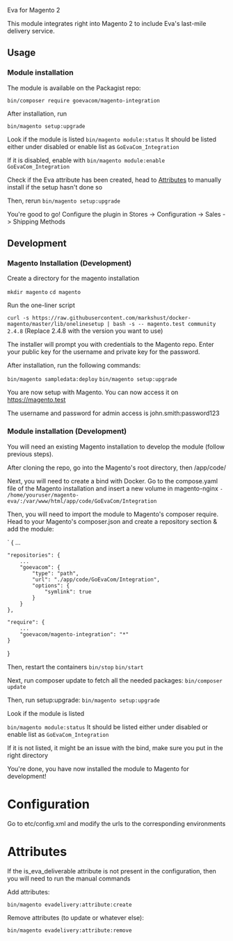 Eva for Magento 2

This module integrates right into Magento 2 to include Eva's last-mile delivery service.

## Usage

### Module installation

The module is available on the Packagist repo:

`bin/composer require goevacom/magento-integration`

After installation, run

`bin/magento setup:upgrade`

Look if the module is listed
`bin/magento module:status`
It should be listed either under disabled or enable list as
`GoEvaCom_Integration`

If it is disabled, enable with
`bin/magento module:enable GoEvaCom_Integration`

Check if the Eva attribute has been created, head to [Attributes](#Attributes) to manually install if the setup hasn't done so

Then, rerun
`bin/magento setup:upgrade`

You're good to go! Configure the plugin in Stores -> Configuration -> Sales -> Shipping Methods

## Development

### Magento Installation (Development)

Create a directory for the magento installation

`mkdir magento`
`cd magento`

Run the one-liner script

`curl -s https://raw.githubusercontent.com/markshust/docker-magento/master/lib/onelinesetup | bash -s -- magento.test community 2.4.8`
(Replace 2.4.8 with the version you want to use)

The installer will prompt you with credentials to the Magento repo. Enter your public key for the username and private key for the password.

After installation, run the following commands:

`bin/magento sampledata:deploy`
`bin/magento setup:upgrade`

You are now setup with Magento. You can now access it on https://magento.test

The username and password for admin access is john.smith:password123

### Module installation (Development)

You will need an existing Magento installation to develop the module (follow previous steps).

After cloning the repo, go into the Magento's root directory, then /app/code/

Next, you will need to create a bind with Docker.
Go to the compose.yaml file of the Magento installation and insert a new volume in magento-nginx
`- /home/youruser/magento-eva/:/var/www/html/app/code/GoEvaCom/Integration`

Then, you will need to import the module to Magento's composer require.
Head to your Magento's composer.json and create a repository section & add the module:

`
{
...

    "repositories": {
        ...
        "goevacom": {
            "type": "path",
            "url": "./app/code/GoEvaCom/Integration",
            "options": {
                "symlink": true
            }
        }
    },

    "require": {
        ...
        "goevacom/magento-integration": "*"
    }

}

Then, restart the containers
`bin/stop`
`bin/start`

Next, run composer update to fetch all the needed packages:
`bin/composer update`

Then, run setup:upgrade:
`bin/magento setup:upgrade`

Look if the module is listed

`bin/magento module:status`
It should be listed either under disabled or enable list as
`GoEvaCom_Integration`

If it is not listed, it might be an issue with the bind, make sure you put in the right directory

You're done, you have now installed the module to Magento for development!

# Configuration

Go to etc/config.xml and modify the urls to the corresponding environments

# Attributes

If the is_eva_deliverable attribute is not present in the configuration, then you will need to run the manual commands

Add attributes:

`bin/magento evadelivery:attribute:create`

Remove attributes (to update or whatever else):

`bin/magento evadelivery:attribute:remove`
